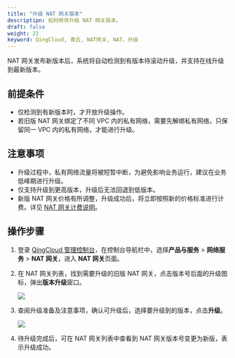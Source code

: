```yaml
---
title: "升级 NAT 网关版本"
descriptipn: 如何修改升级 NAT 网关版本。
draft: false
weight: 22
keyword: QingCloud, 青云, NAT网关, NAT，升级
---
```


NAT 网关发布新版本后，系统将自动检测到有版本待滚动升级，并支持在线升级到最新版本。

## 前提条件

- 仅检测到有新版本时，才开放升级操作。
- 若旧版 NAT 网关绑定了不同 VPC 内的私有网络，需要先解绑私有网络，只保留同一 VPC 内的私有网络，才能进行升级。

## 注意事项

- 升级过程中，私有网络流量将被短暂中断，为避免影响业务运行，建议在业务低峰期进行升级。
- 仅支持升级到更高版本，升级后无法回退到低版本。
- 新版 NAT 网关价格有所调整，升级成功后，将立即按照新的价格标准进行计费。详见 [NAT 网关计费说明](../../../billing/nat_price/)。

## 操作步骤

1. 登录 [QingCloud 管理控制台](https://console.qingcloud.com/login)，在控制台导航栏中，选择**产品与服务** > **网络服务** > **NAT 网关**，进入 **NAT 网关**页面。

2. 在 NAT 网关列表，找到需要升级的旧版 NAT 网关，点击版本号后面的升级图标，弹出**版本升级**窗口。

   ![](../../../_images/upgrade_click.png)

3. 查阅升级准备及注意事项，确认可升级后，选择要升级到的版本，点击**升级**。

   ![](../../../_images/upgrade_version.png)

4. 待升级完成后，可在 NAT 网关列表中查看到 NAT 网关版本号变更为新版，表示升级成功。

   

